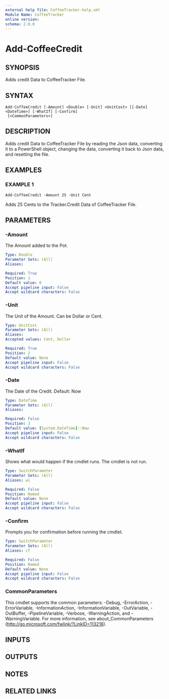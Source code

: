 ```yaml
---
external help file: CoffeeTracker-help.xml
Module Name: CoffeeTracker
online version:
schema: 2.0.0
---
```


# Add-CoffeeCredit

## SYNOPSIS
Adds credit Data to CoffeeTracker File.

## SYNTAX

```
Add-CoffeeCredit [-Amount] <Double> [-Unit] <UnitCost> [[-Date] <DateTime>] [-WhatIf] [-Confirm]
 [<CommonParameters>]
```

## DESCRIPTION
Adds credit Data to CoffeeTracker File by reading the Json data, converting it to a PowerShell object,
changing the data, converting it back to Json data, and resetting the file.

## EXAMPLES

### EXAMPLE 1
```
Add-CoffeeCredit -Amount 25 -Unit Cent
```

Adds 25 Cents to the Tracker.Credit Data of CoffeeTracker File.

## PARAMETERS

### -Amount
The Amount added to the Pot.

```yaml
Type: Double
Parameter Sets: (All)
Aliases:

Required: True
Position: 1
Default value: 0
Accept pipeline input: False
Accept wildcard characters: False
```

### -Unit
The Unit of the Amount.
Can be Dollar or Cent.

```yaml
Type: UnitCost
Parameter Sets: (All)
Aliases:
Accepted values: Cent, Dollar

Required: True
Position: 2
Default value: None
Accept pipeline input: False
Accept wildcard characters: False
```

### -Date
The Date of the Credit.
Default: Now

```yaml
Type: DateTime
Parameter Sets: (All)
Aliases:

Required: False
Position: 3
Default value: [System.DateTime]::Now
Accept pipeline input: False
Accept wildcard characters: False
```

### -WhatIf
Shows what would happen if the cmdlet runs.
The cmdlet is not run.

```yaml
Type: SwitchParameter
Parameter Sets: (All)
Aliases: wi

Required: False
Position: Named
Default value: None
Accept pipeline input: False
Accept wildcard characters: False
```

### -Confirm
Prompts you for confirmation before running the cmdlet.

```yaml
Type: SwitchParameter
Parameter Sets: (All)
Aliases: cf

Required: False
Position: Named
Default value: None
Accept pipeline input: False
Accept wildcard characters: False
```

### CommonParameters
This cmdlet supports the common parameters: -Debug, -ErrorAction, -ErrorVariable, -InformationAction, -InformationVariable, -OutVariable, -OutBuffer, -PipelineVariable, -Verbose, -WarningAction, and -WarningVariable. For more information, see about_CommonParameters (http://go.microsoft.com/fwlink/?LinkID=113216).

## INPUTS

## OUTPUTS

## NOTES

## RELATED LINKS
